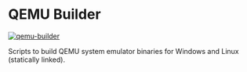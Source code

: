 # QEMU Builder

[![qemu-builder](https://github.com/TheCBaH/qemu_builder/actions/workflows/build.yml/badge.svg?branch=master)](https://github.com/TheCBaH/qemu_builder/actions/workflows/build.yml)


Scripts to build QEMU system emulator binaries for Windows and Linux (statically linked).
